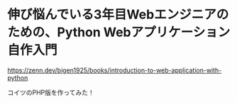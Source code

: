 # 伸び悩んでいる3年目Webエンジニアのための、Python Webアプリケーション自作入門
https://zenn.dev/bigen1925/books/introduction-to-web-application-with-python

コイツのPHP版を作ってみた！
